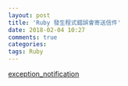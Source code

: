 ```yaml
---
layout: post
title: 'Ruby 發生程式錯誤會寄送信件'
date: 2018-02-04 10:27
comments: true
categories:
tags: Ruby
---
```

[exception_notification](https://github.com/smartinez87/exception_notification)